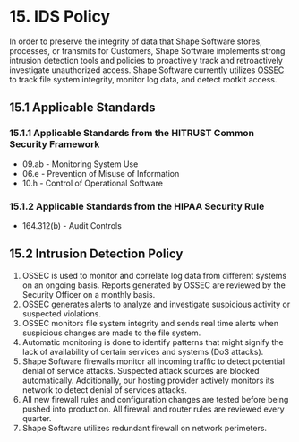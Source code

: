 # 15. IDS Policy

In order to preserve the integrity of data that Shape Software stores, processes, or transmits for Customers, Shape Software implements strong intrusion detection tools and policies to proactively track and retroactively investigate unauthorized access. Shape Software currently utilizes [OSSEC](http://www.ossec.net/) to track file system integrity, monitor log data, and detect rootkit access.

## 15.1 Applicable Standards

### 15.1.1 Applicable Standards from the HITRUST Common Security Framework

* 09.ab - Monitoring System Use
* 06.e - Prevention of Misuse of Information
* 10.h - Control of Operational Software

### 15.1.2 Applicable Standards from the HIPAA Security Rule

* 164.312(b) - Audit Controls

## 15.2 Intrusion Detection Policy

1. OSSEC is used to monitor and correlate log data from different systems on an ongoing basis. Reports generated by OSSEC are reviewed by the Security Officer on a monthly basis.
2. OSSEC generates alerts to analyze and investigate suspicious activity or suspected violations.
3. OSSEC monitors file system integrity and sends real time alerts when suspicious changes are made to the file system.
4. Automatic monitoring is done to identify patterns that might signify the lack of availability of certain services and systems (DoS attacks).
5. Shape Software firewalls monitor all incoming traffic to detect potential denial of service attacks. Suspected attack sources are blocked automatically. Additionally, our hosting provider actively monitors its network to detect denial of services attacks.
6. All new firewall rules and configuration changes are tested before being pushed into production. All firewall and router rules are reviewed every quarter.
7. Shape Software utilizes redundant firewall on network perimeters.

